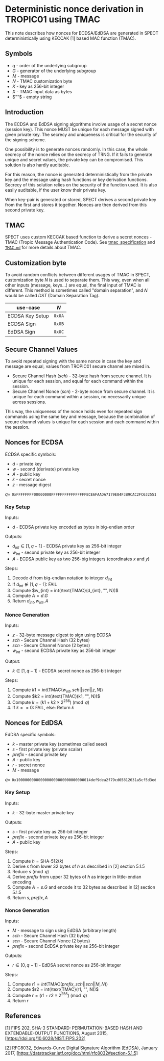 # Deterministic nonce derivation in TROPIC01 using TMAC

This note describes how nonces for ECDSA/EdDSA are generated in SPECT deterministically using
$\text{KECCAK}$ [1] based MAC function (TMAC).

## Symbols

- $q$ - order of the underlying subgroup
- $G$ - generator of the underlying subgroup
- $M$ - message
- $N$ - TMAC customization byte
- $K$ - key as 256-bit integer
- $X$ - TMAC input data as bytes
- $""$ - empty string

## Introduction

The ECDSA and EdDSA signing algorithms involve usage of a secret nonce (session key). This nonce
MUST be unique for each message signed with given private key. The secrecy and uniqueness is
critical for the security of the signing scheme.

One possibility is to generate nonces randomly. In this case, the whole secrecy of the nonce relies
on the secrecy of TRNG. If it fails to generate unique and secret values, the private key can be
compromised. This solution is also hardly auditable.

For this reason, the nonce is generated deterministically from the private key and the message using
hash functions or key derivation functions. Secrecy of this solution relies on the security of the
function used. It is also easily auditable, if the user know their private key.

When key-pair is generated or stored, SPECT derives a second private key from the first and stores
it together. Nonces are then derived from this second private key.

## TMAC

SPECT uses custom $\text{KECCAK}$ based function to derive a secret nonces - $\text{TMAC}$
(Tropic Message Authentication Code). See [tmac_specification](https://tropic-gitlab.corp.sldev.cz/internal/development-environment/ts-crypto-blocks/-/jobs/81415/artifacts/file/public/tmac_specification.pdf) and [`TMAC.md`](TMAC.md)
for more details about TMAC.




## Customization byte

To avoid random conflicts between different usages of $\text{TMAC}$ in SPECT, customization byte $N$
is used to separate them. This way, even when all other inputs (message, keys...) are equal,
the final input of $\text{TMAC}$ is different. This method is sometimes called "domain separation",
and $N$ would be called $DST$ (Domain Separation Tag).

| use-case          | $N$       |
| -                 | -         |
| ECDSA Key Setup   | `0x0A`    |
| ECDSA Sign        | `0x0B`    |
| EdDSA Sign        | `0x0C`    |

## Secure Channel Values

To avoid repeated signing with the same nonce in case the key and message are equal, values from
TROPIC01 secure channel are mixed in.

- Secure Channel Hash ($sch$) - 32-byte hash from secure channel. It is unique for each session, and equal
for each command within the session.
- Secure Channel Nonce ($scn$) - 2-byte nonce from secure channel. It is unique for each command
within a session, no necessarily unique across sessions.

This way, the uniqueness of the nonce holds even for repeated sign commands using the same key and
message, because the combination of secure channel values is unique for each session and each
command within the session.

## Nonces for ECDSA

ECDSA specific symbols:

- $d$ - private key
- $w$ - second (derivate) private key
- $A$ - public key
- $k$ - secret nonce
- $z$ - message digest

$q =$ `0xFFFFFFFF00000000FFFFFFFFFFFFFFFFBCE6FAADA7179E84F3B9CAC2FC632551`

### Key Setup

Inputs:

- $d$ - ECDSA private key encoded as bytes in big-endian order

Outputs:

- $d_{int} \in [1, q−1]$ - ECDSA private key as 256-bit integer
- $w_{int}$ - second private key as 256-bit integer
- $A$ - ECDSA public key as two 256-big integers (coordinates $x$ and $y$)

Steps:

1. Decode $d$ from big-endian notation to integer $d_{int}$
2. If $d_{int} \notin [1,q-1]$: FAIL
2. Compute $w_{int} = int(\text{TMAC}(d_{int}, "", N))$
3. Compute $A = d.G$
4. Return $d_{int}, w_{int}, A$

### Nonce Generation

Inputs:

- $z$ - 32-byte message digest to sign using ECDSA
- $sch$ - Secure Channel Hash (32 bytes)
- $scn$ - Secure Channel Nonce (2 bytes)
- $w_{int}$ - second ECDSA private key as 256-bit integer

Output:

- $k \in [1,q-1]$ - ECDSA secret nonce as 256-bit integer

Steps:

1. Compute $k1 = int(\text{TMAC}(w_{int}, sch||scn||z, N))$
2. Compute $k2 = int(\text{TMAC}(k1, "", N))$
3. Compute $k = (k1 + k2 \times 2^{256}) \pmod{q}$
4. If $k == 0$: FAIL, else: Return $k$

## Nonces for EdDSA

EdDSA specific symbols:

- $k$ - master private key (sometimes called seed)
- $s$ - first private key (private scalar)
- $prefix$ - second private key
- $A$ - public key
- $r$ - secret nonce
- $M$ - message

$q =$ `0x1000000000000000000000000000000014def9dea2f79cd65812631a5cf5d3ed`

### Key Setup

Inputs:

- $k$ - 32-byte master private key

Outputs:

- $s$ - first private key as 256-bit integer
- $prefix$ - second private key as 256-bit integer
- $A$ - public key

Steps:

1. Compute $h = \text{SHA-512}(k)$
2. Derive $s$ from lower 32 bytes of $h$ as described in [2] section 5.1.5
3. Reduce $s \pmod{q}$
4. Derive $prefix$ from upper 32 bytes of $h$ as integer in little-endian encoding
5. Compute $A = s.G$ and encode it to 32 bytes as described in [2] section 5.1.5
6. Return $s, prefix, A$

### Nonce Generation

Inputs:

- $M$ - message to sign using EdDSA (arbitrary length)
- $sch$ - Secure Channel Hash (32 bytes)
- $scn$ - Secure Channel Nonce (2 bytes)
- $prefix$ - second EdDSA private key as 256-bit integer

Outputs:

- $r \in [0, q-1]$ - EdDSA secret nonce as 256-bit integer

Steps:

1. Compute $r1 = int(\text{TMAC}(prefix, sch||scn||M, N))$
2. Compute $r2 = int(\text{TMAC}(r1, "", N))$
3. Compute $r = (r1 + r2 \times 2^{256}) \pmod{q}$
4. Return $r$

## References

[1] FIPS 202, SHA-3 STANDARD: PERMUTATION-BASED HASH AND EXTENDABLE-OUTPUT FUNCTIONS, August 2015,
[https://doi.org/10.6028/NIST.FIPS.202]

[2] RFC8032, Edwards-Curve Digital Signature Algorithm (EdDSA), January 2017,
[https://datatracker.ietf.org/doc/html/rfc8032#section-5.1.5]